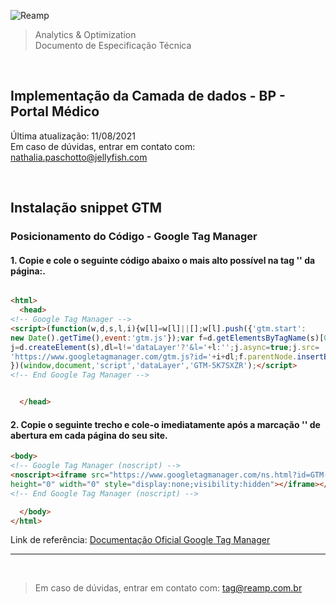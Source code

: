 ![Reamp](https://github.com/adtechReamp/client/blob/main/logo.png?raw=true)

> Analytics & Optimization <br />
> Documento de Especificação Técnica

<br />

## Implementação da Camada de dados - BP - Portal Médico
Última atualização: 11/08/2021 <br />
Em caso de dúvidas, entrar em contato com: [nathalia.paschotto@jellyfish.com](nathalia.paschotto@jellyfish.com)

<br />


## Instalação snippet GTM

### **Posicionamento do Código - Google Tag Manager**

#### 1. Copie e cole o seguinte código abaixo o mais alto possível na tag '<head>' da página:.

```html

<html>
  <head>
<!-- Google Tag Manager -->
<script>(function(w,d,s,l,i){w[l]=w[l]||[];w[l].push({'gtm.start':
new Date().getTime(),event:'gtm.js'});var f=d.getElementsByTagName(s)[0],
j=d.createElement(s),dl=l!='dataLayer'?'&l='+l:'';j.async=true;j.src=
'https://www.googletagmanager.com/gtm.js?id='+i+dl;f.parentNode.insertBefore(j,f);
})(window,document,'script','dataLayer','GTM-5K7SXZR');</script>
<!-- End Google Tag Manager -->


  </head>
```

#### 2. Copie o seguinte trecho e cole-o imediatamente após a marcação '<body>' de abertura em cada página do seu site.

```html
<body>
<!-- Google Tag Manager (noscript) -->
<noscript><iframe src="https://www.googletagmanager.com/ns.html?id=GTM-5K7SXZR"
height="0" width="0" style="display:none;visibility:hidden"></iframe></noscript>
<!-- End Google Tag Manager (noscript) -->

  </body>
</html>
```

Link de referência: [Documentação Oficial Google Tag Manager](https://developers.google.com/tag-manager/quickstart)

---


<br />

> Em caso de dúvidas, entrar em contato com: [tag@reamp.com.br](tag@reamp.com.br)

<br />

<script> document.querySelector('h1').style.display = 'none' </script>
